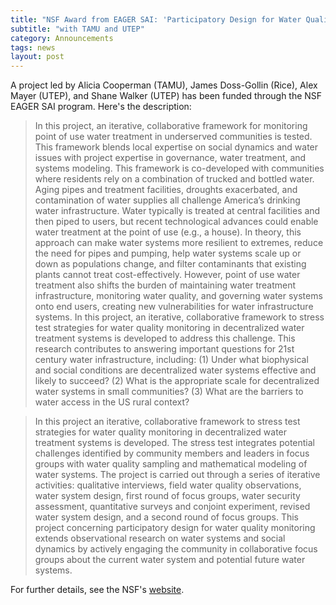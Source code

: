 ```yaml
---
title: "NSF Award from EAGER SAI: 'Participatory Design for Water Quality Monitoring of Highly Decentralized Water Infrastructure Systems'"
subtitle: "with TAMU and UTEP"
category: Announcements
tags: news
layout: post
---
```


A project led by Alicia Cooperman (TAMU), James Doss-Gollin (Rice), Alex Mayer (UTEP), and Shane Walker (UTEP) has been funded through the NSF EAGER SAI program.
Here's the description:

> In this project, an iterative, collaborative framework for monitoring point of use water treatment in under­served communities is tested. This framework blends local expertise on social dynamics and water issues with project expertise in governance, water treatment, and systems modeling. This framework is co-developed with communities where residents rely on a combination of trucked­ and bottled water. Aging pipes and treatment facilities, droughts exacerbated, and contamination of water supplies all challenge America’s drinking water infrastructure. Water typically is treated at central facilities and then piped to users, but recent technological advances could enable water treatment at the point of use (e.g., a house). In theory, this approach can make water systems more resilient to extremes, reduce the need for pipes and pumping, help water systems scale up or down as populations change, and filter contaminants that existing plants cannot treat cost-effectively. However, point of use water treatment also shifts the burden of maintaining water treatment infrastructure, monitoring water quality, and governing water systems onto end users, creating new vulnerabilities for water infrastructure systems. In this project, an iterative, collaborative frame­work to stress test strategies for water quality monitoring in decentralized water treatment systems is developed to address this challenge. This research contributes to answering important questions for 21st century water infrastructure, including: (1) Under what biophysical and social conditions are decentralized water systems effective and likely to succeed? (2) What is the appropriate scale for decentralized water systems in small communities? (3) What are the barriers to water access in the US rural context?

> In this project an iterative, collaborative frame­work to stress test strategies for water quality monitoring in decentralized water treatment systems is developed. The stress test integrates potential challenges identified by community members and leaders in focus groups with water quality sampling and mathematical modeling of water systems. The project is carried out through a series of iterative activities: qualitative interviews, field water quality observations, water system design, first round of focus groups, water security assessment, quantitative surveys and conjoint experiment, revised water system design, and a second round of focus groups. This project concerning participatory design for water quality monitoring extends observational research on water systems and social dynamics by actively engaging the community in collaborative focus groups about the current water system and potential future water systems.

For further details, see the NSF's [website](https://www.nsf.gov/awardsearch/showAward?AWD_ID=2120829&HistoricalAwards=false).

